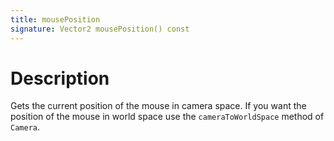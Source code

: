 ```yaml
---
title: mousePosition
signature: Vector2 mousePosition() const
---
```


# Description
Gets the current position of the mouse in camera space. If you want the position of the mouse in world space use the `cameraToWorldSpace` method of `Camera`.
